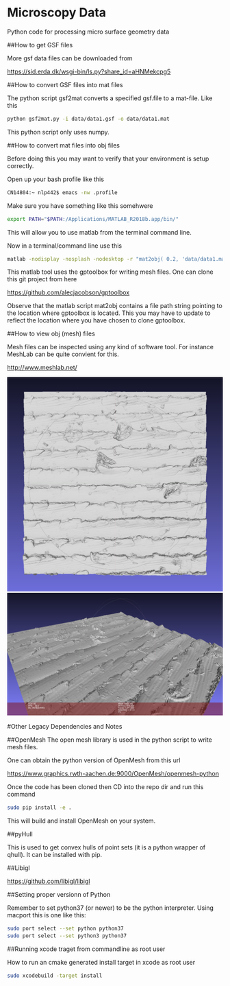 # Microscopy Data
Python code for processing micro surface geometry data


##How to get GSF files

More gsf data files can be downloaded from

https://sid.erda.dk/wsgi-bin/ls.py?share_id=aHNMekcpg5



##How to convert GSF files into mat files

The python script gsf2mat converts a specified gsf.file to a mat-file. Like this

```bash
python gsf2mat.py -i data/data1.gsf -o data/data1.mat
```

This python script only uses numpy. 

##How to convert mat files into obj files

Before doing this you may want to verify that your environment is setup correctly.

Open up your bash profile like this

```bash
CN14804:~ nlp442$ emacs -nw .profile
```


Make sure you have something like this somehwere

```bash
export PATH="$PATH:/Applications/MATLAB_R2018b.app/bin/"
```

This will allow you to use matlab from the terminal command line.

Now in a terminal/command line use this


```bash
matlab -nodisplay -nosplash -nodesktop -r "mat2obj( 0.2, 'data/data1.mat', 'data/data1.obj');exit();"
```

This matlab tool uses the gptoolbox for writing mesh files. One can clone this git project from here

https://github.com/alecjacobson/gptoolbox

Observe that the matlab script mat2obj contains a file path string pointing to the location where gptoolbox is located. This you may have to update to reflect the location where you have chosen to clone gptoolbox.


##How to view obj (mesh) files

Mesh files can be inspected using any kind of software tool. For instance MeshLab can be quite convient for this.

http://www.meshlab.net/


<img src='doc/images/meshlab_screen_shot_01.png'/>
<img src='doc/images/meshlab_screen_shot_02.png'/>



#Other Legacy Dependencies and Notes

##OpenMesh
The open mesh library is used in the python script to write mesh files. 

One can obtain the python version of OpenMesh from this url

https://www.graphics.rwth-aachen.de:9000/OpenMesh/openmesh-python

Once the code has been cloned then CD into the repo dir and run this command

````bash
sudo pip install -e .
````

This will build and install OpenMesh on your system.


##pyHull

This is used to get convex hulls of point sets (it is a python wrapper of qhull). It can be installed with pip.


##Libigl


https://github.com/libigl/libigl

##Setting proper versionn of Python

Remember to set python37 (or newer) to be the python interpreter. Using macport this is one like this:

``` bash
sudo port select --set python python37
sudo port select --set python3 python37
```

##Running xcode traget from commandline as root user

How to run an cmake generated install target in xcode as root user

````bash
sudo xcodebuild -target install
````
